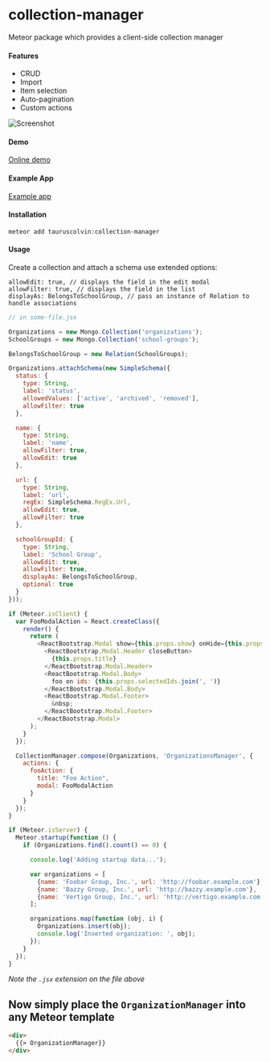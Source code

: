 # collection-manager
Meteor package which provides a client-side collection manager

#### Features
- CRUD
- Import
- Item selection
- Auto-pagination
- Custom actions

![Screenshot](https://dl.dropboxusercontent.com/s/zen9ueyf0g39tkc/2015-08-17%20at%202.02%20AM%202x.png)

#### Demo
[Online demo](http://collection-manager.meteor.com/)

#### Example App
[Example app](https://github.com/colvint/collection-manager-example)

#### Installation

`meteor add tauruscolvin:collection-manager`

#### Usage

Create a collection and attach a schema use extended options:

```
allowEdit: true, // displays the field in the edit modal
allowFilter: true, // displays the field in the list
displayAs: BelongsToSchoolGroup, // pass an instance of Relation to handle associations
```

~~~js
// in some-file.jsx

Organizations = new Mongo.Collection('organizations');
SchoolGroups = new Mongo.Collection('school-groups');

BelongsToSchoolGroup = new Relation(SchoolGroups);

Organizations.attachSchema(new SimpleSchema({
  status: {
    type: String,
    label: 'status',
    allowedValues: ['active', 'archived', 'removed'],
    allowFilter: true
  },

  name: {
    type: String,
    label: 'name',
    allowFilter: true,
    allowEdit: true
  },

  url: {
    type: String,
    label: 'url',
    regEx: SimpleSchema.RegEx.Url,
    allowEdit: true,
    allowFilter: true
  },

  schoolGroupId: {
    type: String,
    label: 'School Group',
    allowEdit: true,
    allowFilter: true,
    displayAs: BelongsToSchoolGroup,
    optional: true
  }
}));

if (Meteor.isClient) {
  var FooModalAction = React.createClass({
    render() {
      return (
        <ReactBootstrap.Modal show={this.props.show} onHide={this.props.onHide}>
          <ReactBootstrap.Modal.Header closeButton>
            {this.props.title}
          </ReactBootstrap.Modal.Header>
          <ReactBootstrap.Modal.Body>
            foo on ids: {this.props.selectedIds.join(', ')}
          </ReactBootstrap.Modal.Body>
          <ReactBootstrap.Modal.Footer>
            &nbsp;
          </ReactBootstrap.Modal.Footer>
        </ReactBootstrap.Modal>
      );
    }
  });

  CollectionManager.compose(Organizations, 'OrganizationsManager', {
    actions: {
      fooAction: {
        title: "Foo Action",
        modal: FooModalAction
      }
    }
  });
}

if (Meteor.isServer) {
  Meteor.startup(function () {
    if (Organizations.find().count() == 0) {

      console.log('Adding startup data...');

      var organizations = [
        {name: 'Foobar Group, Inc.', url: 'http://foobar.example.com'},
        {name: 'Bazzy Group, Inc.', url: 'http://bazzy.example.com'},
        {name: 'Vertigo Group, Inc.', url: 'http://vertigo.example.com'},
      ];

      organizations.map(function (obj, i) {
        Organizations.insert(obj);
        console.log('Inserted organization: ', obj);
      });
    }
  });
}
~~~

*Note the `.jsx` extension on the file above*

## Now simply place the `OrganizationManager` into any Meteor template

```html
<div>
  {{> OrganizationManager}}
</div>
```
